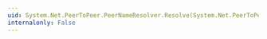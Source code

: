 ```yaml
---
uid: System.Net.PeerToPeer.PeerNameResolver.Resolve(System.Net.PeerToPeer.PeerName,System.Net.PeerToPeer.Cloud)
internalonly: False
---
```

